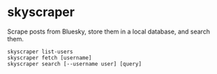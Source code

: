 # skyscraper

Scrape posts from Bluesky, store them in a local database, and search them.

```
skyscraper list-users
skyscraper fetch [username]
skyscraper search [--username user] [query]
```